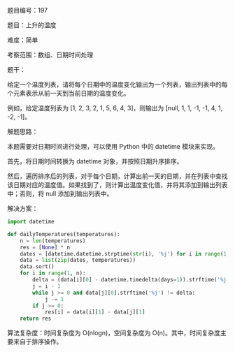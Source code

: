 题目编号：197

题目：上升的温度

难度：简单

考察范围：数组、日期时间处理

题干：

给定一个温度列表，请将每个日期中的温度变化输出为一个列表，输出列表中的每个元素表示从前一天到当前日期的温度变化。

例如，给定温度列表为 [1, 2, 3, 2, 1, 5, 6, 4, 3]，则输出为 [null, 1, 1, -1, -1, 4, 1, -2, -1]。

解题思路：

本题需要对日期时间进行处理，可以使用 Python 中的 datetime 模块来实现。

首先，将日期时间转换为 datetime 对象，并按照日期升序排序。

然后，遍历排序后的列表，对于每个日期，计算出前一天的日期，并在列表中查找该日期对应的温度值。如果找到了，则计算出温度变化值，并将其添加到输出列表中；否则，将 null 添加到输出列表中。

解决方案：

```python
import datetime

def dailyTemperatures(temperatures):
    n = len(temperatures)
    res = [None] * n
    dates = [datetime.datetime.strptime(str(i), '%j') for i in range(1, n+1)]
    data = list(zip(dates, temperatures))
    data.sort()
    for i in range(1, n):
        delta = (data[i][0] - datetime.timedelta(days=1)).strftime('%j')
        j = i - 1
        while j >= 0 and data[j][0].strftime('%j') != delta:
            j -= 1
        if j >= 0:
            res[i] = data[i][1] - data[j][1]
    return res
```

算法复杂度：时间复杂度为 O(nlogn)，空间复杂度为 O(n)。其中，时间复杂度主要来自于排序操作。